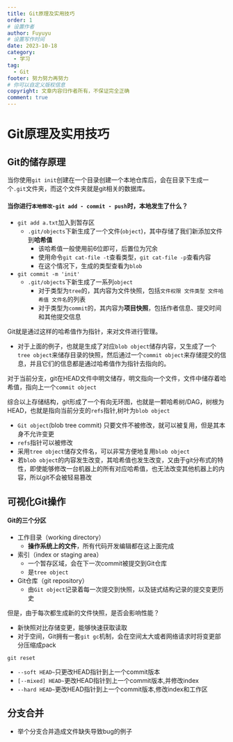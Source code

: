 ```yaml
---
title: Git原理及实用技巧
order: 1
# 设置作者
author: Fuyuyu
# 设置写作时间
date: 2023-10-18
category:
  - 学习
tag:
  - Git
footer: 努力努力再努力
# 你可以自定义版权信息
copyright: 文章内容归作者所有，不保证完全正确
comment: true
---
```


# Git原理及实用技巧

## Git的储存原理

当你使用`git init`创建在一个目录创建一个本地仓库后，会在目录下生成一个`.git`文件夹，而这个文件夹就是git相关的数据库。

#### 当你进行`本地修改-git add - commit - push`时，本地发生了什么？

- `git add a.txt`加入到暂存区
  - `.git/objects`下新生成了一个文件(`object`)，其中存储了我们新添加文件到**哈希值**
    - 该哈希值一般使用前6位即可，后置位为冗余
    - 使用命令`git cat-file -t`查看类型，`git cat-file -p`查看内容
    - 在这个情况下，生成的类型查看为`blob`
- `git commit -m 'init'`
  - `.git/objects`下新生成了一系列`object`
    - 对于类型为`tree`的，其内容为文件快照，包括`文件权限 文件类型 文件哈希值 文件名`的列表
    - 对于类型为`commit`的，其内容为**项目快照**，包括作者信息、提交时间和其他提交信息

Git就是通过这样的哈希值作为指针，来对文件进行管理。

- 对于上面的例子，也就是生成了对应`blob object`储存内容，又生成了一个`tree object`来储存目录的快照，然后通过一个`commit object`来存储提交的信息，并且它们的信息都是通过哈希值作为指针去指向的。

对于当前分支，git在HEAD文件中明文储存，明文指向一个文件，文件中储存着哈希值，指向上一个`commit object`

综合以上存储结构，git形成了一个有向无环图，也就是一颗哈希树/DAG，树根为HEAD，也就是指向当前分支的`refs`指针,树叶为`blob object`

- `Git object`(blob tree commit) 只要文件不被修改，就可以被复用，但是其本身不允许变更
- `refs`指针可以被修改
- 采用`tree object`储存文件名，可以非常方便地复用`blob object`
- 若`blob object`的内容发生改变，其哈希值也发生改变，又由于git分布式的特性，即使能够修改一台机器上的所有对应哈希值，也无法改变其他机器上的内容，所以git不会被轻易篡改

## 可视化Git操作

#### Git的三个分区

- 工作目录（working directory）
  - **操作系统上的文件**，所有代码开发编辑都在这上面完成
- 索引（index or staging area）
  - 一个暂存区域，会在下一次commit被提交到Git仓库
  - 是`tree object`
- Git仓库（git repository）
  - 由`Git object`记录着每一次提交到快照，以及链式结构记录的提交变更历史 

但是，由于每次都生成新的文件快照，是否会影响性能？

- 新快照对比存储变更，能够快速获取读取
- 对于空间，Git拥有一套`git gc`机制，会在空间太大或者网络请求时将变更部分压缩成pack 

`git reset`

- `--soft HEAD~`只更改HEAD指针到上一个commit版本
- `[--mixed] HEAD~`更改HEAD指针到上一个commit版本,并修改index
- `--hard HEAD~`更改HEAD指针到上一个commit版本,修改index和工作区 

## 分支合并

- 举个分支合并造成文件缺失导致bug的例子
